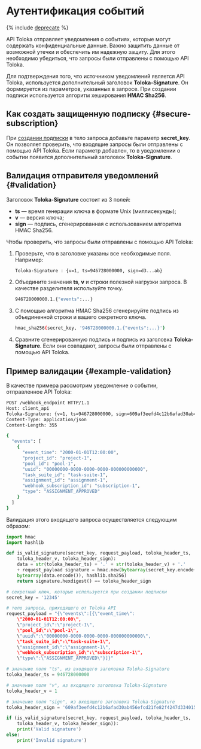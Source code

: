 # Аутентификация событий

{% include [deprecate](../../_includes/deprecate.md) %}

API Toloka отправляет уведомления о событиях, которые могут содержать конфиденциальные данные. Важно защитить данные от возможной утечки и обеспечить им надежную защиту. Для этого необходимо убедиться, что запросы были отправлены с помощью API Toloka.

Для подтверждения того, что источником уведомлений является API Toloka, используется дополнительный заголовок **Toloka-Signature**. Он формируется из параметров, указанных в запросе. При создании подписи используется алгоритм хеширования **HMAC Sha256**.

## Как создать защищенную подписку {#secure-subscription}

При [создании подписки](put-webhook-subscriptions.md) в тело запроса добавьте параметр **secret_key**. Он позволяет проверить, что входящие запросы были отправлены с помощью API Toloka. Если параметр добавлен, то в уведомлении о событии появится дополнительный заголовок **Toloka-Signature**.

## Валидация отправителя уведомлений {#validation}

Заголовок **Toloka-Signature** состоит из 3 полей:

- **ts** — время генерации ключа в формате Unix (миллисекунды);
- **v** — версия ключа;
- **sign** — подпись, сгенерированная с использованием алгоритма HMAC Sha256.

Чтобы проверить, что запросы были отправлены с помощью API Toloka:

1. Проверьте, что в заголовке указаны все необходимые поля. Например:

    ```bash
    Toloka-Signature : {v=1, ts=946728000000, sign=d3...ab}
    ```

1. Объедините значения **ts**, **v** и строки полезной нагрузки запроса. В качестве разделителя используйте точку.

    ```bash
    946728000000.1.{"events":...}
    ```

1. С помощью алгоритма HMAC Sha256 сгенерируйте подпись из объединенной строки и вашего секретного ключа.

    ```bash
    hmac_sha256(secret_key, '946728000000.1.{"events":...}')
    ```

1. Сравните сгенерированную подпись и подпись из заголовка **Toloka-Signature**. Если они совпадают, запросы были отправлены с помощью API Toloka.

## Пример валидации {#example-validation}

В качестве примера рассмотрим уведомление о событии, отправленное API Toloka:

```bash
POST /webhook_endpoint HTTP/1.1
Host: client_api
Toloka-Signature: {v=1, ts=946728000000, sign=609af3eefd4c12b6afad30ab456efcd21fe82f4247d3340151a3ca0c97a6cbcb}
Content-Type: application/json
Content-Length: 355

{
  "events": [
    {
      "event_time": "2000-01-01T12:00:00",
      "project_id": "project-1",
      "pool_id": "pool-1",
      "uuid": "00000000-0000-0000-0000-000000000000",
      "task_suite_id": "task-suite-1",
      "assignment_id": "assignment-1",
      "webhook_subscription_id": "subscription-1",
      "type": "ASSIGNMENT_APPROVED"
    }
  ]
}
```

Валидация этого входящего запроса осуществляется следующим образом:

```python
import hmac
import hashlib

def is_valid_signature(secret_key, request_payload, toloka_header_ts,
    toloka_header_v, toloka_header_sign):
    data = str(toloka_header_ts) + '.' + str(toloka_header_v) + '.'
    + request_payload signature = hmac.new(bytearray(secret_key.encode()),
    bytearray(data.encode()), hashlib.sha256)
    return signature.hexdigest() == toloka_header_sign

# секретный ключ, которые используется при создании подписки
secret_key = '12345'

# тело запроса, приходящего от Toloka API
request_payload = "{\"events\":[{\"event_time\":
    \"2000-01-01T12:00:00\",
    \"project_id\":\"project-1\",
    \"pool_id\":\"pool-1\",
    \"uuid\":\"00000000-0000-0000-0000-000000000000\",
    \"task_suite_id\":\"task-suite-1\",
    \"assignment_id\":\"assignment-1\",
    \"webhook_subscription_id\":\"subscription-1\",
    \"type\":\"ASSIGNMENT_APPROVED\"}]}"

# значение поля "ts", из входящего заголовка Toloka-Signature
toloka_header_ts = 946728000000

# значение поля "v", из входящего заголовка Toloka-Signature
toloka_header_v = 1

# значение поля "sign", из входящего заголовка Toloka-Signature
toloka_header_sign = '609af3eefd4c12b6afad30ab456efcd21fe82f4247d3340151a3ca0c97a6cbcb'

if (is_valid_signature(secret_key, request_payload, toloka_header_ts,
    toloka_header_v, toloka_header_sign)):
    print('Valid signature')
else:
    print('Invalid signature')
```